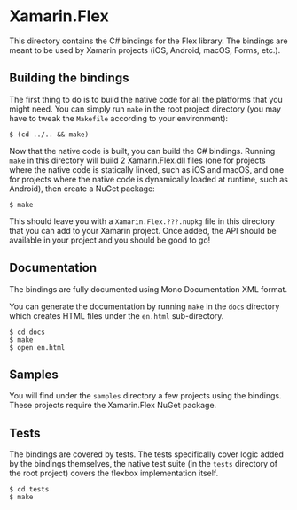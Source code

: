 # Xamarin.Flex

This directory contains the C# bindings for the Flex library. The bindings are meant to be used by Xamarin projects (iOS, Android, macOS, Forms, etc.).

## Building the bindings

The first thing to do is to build the native code for all the platforms that you might need. You can simply run `make` in the root project directory (you may have to tweak the `Makefile` according to your environment):

```
$ (cd ../.. && make)
```

Now that the native code is built, you can build the C# bindings. Running `make` in this directory will build 2 Xamarin.Flex.dll files (one for projects where the native code is statically linked, such as iOS and macOS, and one for projects where the native code is dynamically loaded at runtime, such as Android), then create a NuGet package:

```
$ make
```

This should leave you with a `Xamarin.Flex.???.nupkg` file in this directory that you can add to your Xamarin project. Once added, the API should be available in your project and you should be good to go!

## Documentation

The bindings are fully documented using Mono Documentation XML format. 

You can generate the documentation by running `make` in the `docs` directory which creates HTML files under the `en.html` sub-directory.

```
$ cd docs
$ make
$ open en.html
```

## Samples

You will find under the `samples` directory a few projects using the bindings. These projects require the Xamarin.Flex NuGet package.

## Tests

The bindings are covered by tests. The tests specifically cover logic added by the bindings themselves, the native test suite (in the `tests` directory of the root project) covers the flexbox implementation itself.

```
$ cd tests
$ make
```
